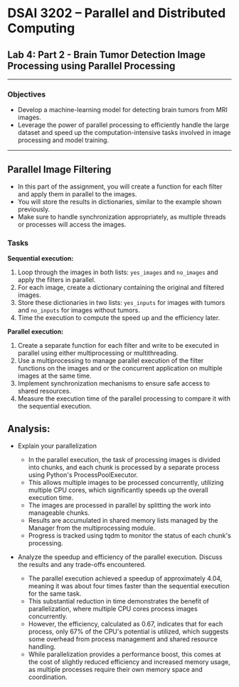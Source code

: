 # DSAI 3202 – Parallel and Distributed Computing  
## Lab 4: Part 2 - Brain Tumor Detection Image Processing using Parallel Processing
---
### Objectives
- Develop a machine-learning model for detecting brain tumors from MRI images.
- Leverage the power of parallel processing to efficiently handle the large dataset and speed up the computation-intensive tasks involved in image processing and model training.
---
## Parallel Image Filtering
- In this part of the assignment, you will create a function for each filter and apply them in parallel to the images.
- You will store the results in dictionaries, similar to the example shown previously.
- Make sure to handle synchronization appropriately, as multiple threads or processes will access the images.

### Tasks
**Sequential execution:**
1. Loop through the images in both lists: `yes_images` and `no_images` and apply the filters in parallel.
2. For each image, create a dictionary containing the original and filtered images.
3. Store these dictionaries in two lists: `yes_inputs` for images with tumors and `no_inputs` for images without tumors.
4. Time the execution to compute the speed up and the efficiency later.
  
**Parallel execution:**
1. Create a separate function for each filter and write to be executed in parallel using either multiprocessing or multithreading.
2. Use a multiprocessing to manage parallel execution of the filter functions on the images and or the concurrent application on multiple images at the same time.
3. Implement synchronization mechanisms to ensure safe access to shared resources.
4. Measure the execution time of the parallel processing to compare it with the sequential execution.

## Analysis:
- Explain your parallelization
  - In the parallel execution, the task of processing images is divided into chunks, and each chunk is processed by a separate process using Python's ProcessPoolExecutor.
  - This allows multiple images to be processed concurrently, utilizing multiple CPU cores, which significantly speeds up the overall execution time.
  - The images are processed in parallel by splitting the work into manageable chunks.
  - Results are accumulated in shared memory lists managed by the Manager from the multiprocessing module.
  - Progress is tracked using tqdm to monitor the status of each chunk's processing.
    
- Analyze the speedup and efficiency of the parallel execution. Discuss the results and any trade-offs encountered.
  - The parallel execution achieved a speedup of approximately 4.04, meaning it was about four times faster than the sequential execution for the same task.
  - This substantial reduction in time demonstrates the benefit of parallelization, where multiple CPU cores process images concurrently.
  - However, the efficiency, calculated as 0.67, indicates that for each process, only 67% of the CPU's potential is utilized, which suggests some overhead from process management and shared resource handling.
  - While parallelization provides a performance boost, this comes at the cost of slightly reduced efficiency and increased memory usage, as multiple processes require their own memory space and coordination.




